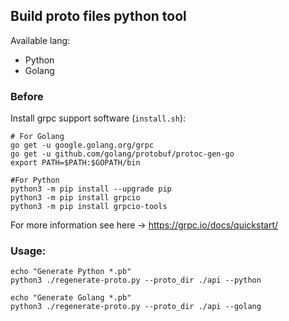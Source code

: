 ## Build proto files python tool

Available lang:

* Python
* Golang

### Before

Install grpc support software (`install.sh`):

    # For Golang
    go get -u google.golang.org/grpc
    go get -u github.com/golang/protobuf/protoc-gen-go
    export PATH=$PATH:$GOPATH/bin
    
    #For Python
    python3 -m pip install --upgrade pip
    python3 -m pip install grpcio
    python3 -m pip install grpcio-tools

For more information see here -> https://grpc.io/docs/quickstart/


### Usage:
    
    echo "Generate Python *.pb"
    python3 ./regenerate-proto.py --proto_dir ./api --python

    echo "Generate Golang *.pb"
    python3 ./regenerate-proto.py --proto_dir ./api --golang
